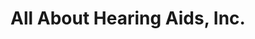 ---
title: "All About Hearing Aids, Inc."
url: /keystone-heights/all-about-hearing-aids-inc/
shop: hearing aids
---
